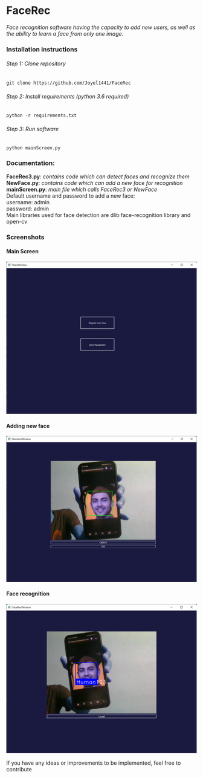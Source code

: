 # FaceRec
*Face recognition software having the capacity to add new users, as well as the ability to learn a face from only one image.*

### Installation instructions
###### Step 1: Clone repository
`git clone https://github.com/Joyel1441/FaceRec`
###### Step 2: Install requirements (python 3.6 required)
`python -r requirements.txt`
###### Step 3: Run software
`python mainScreen.py`

### Documentation:
**FaceRec3.py**: *contains code which can detect faces and recognize them* \
**NewFace.py**: *contains code which can add a new face for recognition* \
**mainScreen.py**: *main file which calls FaceRec3 or NewFace* \
Default username and password to add a new face: \
username: admin \
password: admin \
Main libraries used for face detection are dlib face-recognition library and open-cv

### Screenshots
#### Main Screen
![Main Screen](https://raw.githubusercontent.com/Joyel1441/FaceRec/463a3e6bba5d32d0492e552c55439da496aa5fc0/main_screen.png?raw=true "Main Screen")
#### Adding new face
![New Face Screen](https://github.com/Joyel1441/FaceRec/blob/9c9cf81ae0c7c587ffde68ad1e9787377894c4bd/newface.png?raw=true "New Face Screen")
#### Face recognition
![Recognition Screen](https://github.com/Joyel1441/FaceRec/blob/9c9cf81ae0c7c587ffde68ad1e9787377894c4bd/detection.png?raw=true "Recognition Screen")

If you have any ideas or improvements to be implemented, feel free to contribute
